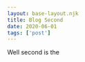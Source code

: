 ```yaml
---
layout: base-layout.njk
title: Blog Second
date: 2020-06-01
tags: ['post']
---
```

Well second is the
